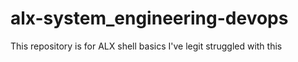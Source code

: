 # alx-system_engineering-devops
This repository is for ALX shell basics
I've legit struggled with this
